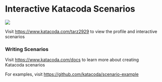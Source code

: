 # Interactive Katacoda Scenarios

[![](http://shields.katacoda.com/katacoda/tarz2929/count.svg)](https://www.katacoda.com/tarz2929 "Get your profile on Katacoda.com")

Visit https://www.katacoda.com/tarz2929 to view the profile and interactive scenarios

### Writing Scenarios
Visit https://www.katacoda.com/docs to learn more about creating Katacoda scenarios

For examples, visit https://github.com/katacoda/scenario-example
